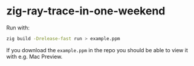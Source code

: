 # zig-ray-trace-in-one-weekend

Run with:
```sh
zig build -Drelease-fast run > example.ppm
```

If you download the `example.ppm` in the repo you should be able to view it
with e.g. Mac Preview.
